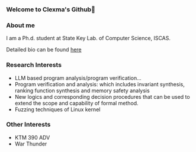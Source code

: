 ### Welcome to Clexma's Github👋

### About me

I am a Ph.d. student at State Key Lab. of Computer Science, ISCAS.

Detailed bio can be found [here](https://versys.ios.ac.cn/members/xie-li/)

### Research Interests
- LLM based program analysis/program verification...
- Program verification and analysis: which includes invariant synthesis, ranking function synthesis and memory safety analysis
- New logics and corresponding decision procedures that can be used to extend the scope and capability of formal method.
- Fuzzing techniques of Linux kernel

### Other Interests
- KTM 390 ADV 
- War Thunder

